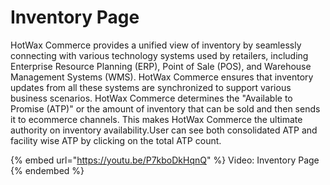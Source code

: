 # Inventory Page

HotWax Commerce provides a unified view of inventory by seamlessly connecting with various technology systems used by retailers, including Enterprise Resource Planning (ERP), Point of Sale (POS), and Warehouse Management Systems (WMS). HotWax Commerce ensures that inventory updates from all these systems are synchronized to support various business scenarios. HotWax Commerce determines the "Available to Promise (ATP)" or the amount of inventory that can be sold and then sends it to ecommerce channels. This makes HotWax Commerce the ultimate authority on inventory availability.User can see both consolidated ATP and facility wise ATP by clicking on the total ATP count.

{% embed url="https://youtu.be/P7kboDkHqnQ" %} Video: Inventory Page {% endembed %}
